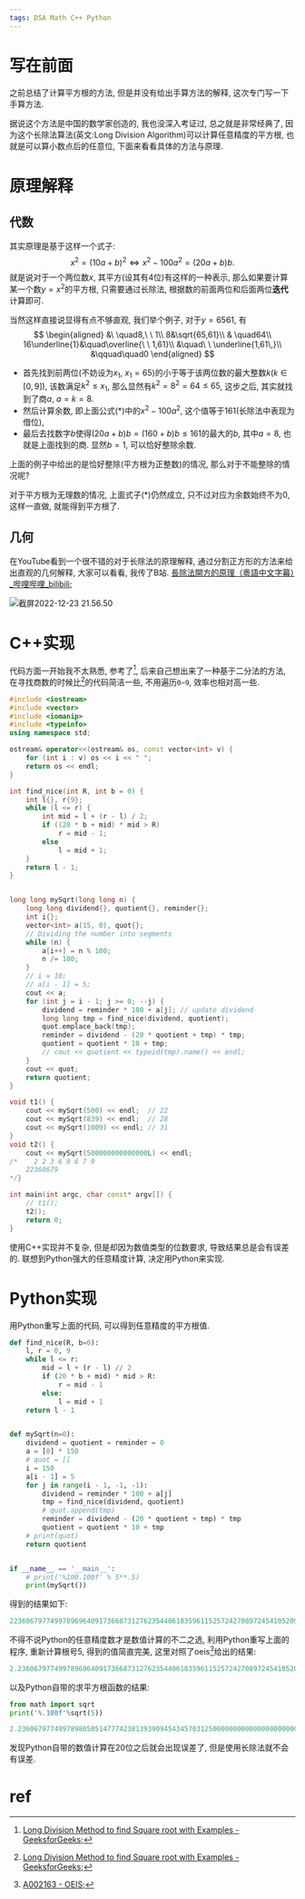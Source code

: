 ```yaml
---
tags: DSA Math C++ Python
---
```


# 写在前面

之前总结了计算平方根的方法, 但是并没有给出手算方法的解释, 这次专门写一下手算方法. 

据说这个方法是中国的数学家创造的, 我也没深入考证过, 总之就是非常经典了, 因为这个长除法算法(英文:Long Division Algorithm)可以计算任意精度的平方根, 也就是可以算小数点后的任意位, 下面来看看具体的方法与原理. 

# 原理解释

## 代数

其实原理是基于这样一个式子:
$$
x^2=(10a+b)^2\iff x^2-100a^2=(20a+b)b.\tag{*}
$$
就是说对于一个两位数$x$, 其平方(设其有4位)有这样的一种表示, 那么如果要计算某一个数$y=x^2$的平方根, 只需要通过长除法, 根据数的前面两位和后面两位**迭代**计算即可. 

当然这样直接说显得有点不够直观, 我们举个例子, 对于$y=6561$, 有
$$
\begin{aligned}
&\ \quad8,\ \ 1\\
8&\sqrt{65,61}\\
& \quad64\\
16\underline{1}&\quad\overline{\ \ 1,61}\\
&\quad\ \ \underline{1,61\,}\\
&\qquad\quad0
\end{aligned}
$$

-   首先找到前两位(不妨设为$x_1$, $x_1=65$)的小于等于该两位数的最大整数$k$($k\in[0,9]$), 该数满足$k^2\leqslant x_1$, 那么显然有$k^2=8^2=64\leqslant65$, 这步之后, 其实就找到了商$a$, $a=k=8$. 
-   然后计算余数, 即上面公式$(*)$中的$x^2-100a^2$, 这个值等于$161$(长除法中表现为借位), 
-   最后去找数字$b$使得$(20a+b)b=(160+b)b\leqslant 161$的最大的$b$, 其中$a=8$, 也就是上面找到的商. 显然$b=1$, 可以恰好整除余数. 

上面的例子中给出的是恰好整除(平方根为正整数)的情况, 那么对于不能整除的情况呢?

对于平方根为无理数的情况, 上面式子$(*)$仍然成立, 只不过对应为余数始终不为$0$, 这样一直做, 就能得到平方根了.



## 几何

在YouTube看到一个很不错的对于长除法的原理解释, 通过分割正方形的方法来给出直观的几何解释, 大家可以看看, 我传了B站. [長除法開方的原理（粵語中文字幕）\_哔哩哔哩\_bilibili](https://www.bilibili.com/video/BV1De411c7xv/?vd_source=0c1bebd4c4b9a0a90051ca715b0b2491);

![截屏2022-12-23 21.56.50](https://s2.loli.net/2022/12/23/S9UiOICnxjEc7F3.jpg)

# C++实现

代码方面一开始我不太熟悉, 参考了[^2], 后来自己想出来了一种基于二分法的方法, 在寻找商数的时候比[^2]的代码简洁一些, 不用遍历`0~9`, 效率也相对高一些. 

```cpp
#include <iostream>
#include <vector>
#include <iomanip>
#include <typeinfo>
using namespace std;

ostream& operator<<(ostream& os, const vector<int> v) {
    for (int i : v) os << i << " ";
    return os << endl;
}

int find_nice(int R, int b = 0) {
    int l{}, r{9};
    while (l <= r) {
        int mid = l + (r - l) / 2;
        if ((20 * b + mid) * mid > R)
            r = mid - 1;
        else
            l = mid + 1;
    }
    return l - 1;
}


long long mySqrt(long long n) {
    long long dividend{}, quotient{}, reminder{};
    int i{};
    vector<int> a(15, 0), quot{};
    // Dividing the number into segments
    while (n) {
        a[i++] = n % 100;
        n /= 100;
    }
    // i = 10;
    // a[i - 1] = 5;
    cout << a;
    for (int j = i - 1; j >= 0; --j) {
        dividend = reminder * 100 + a[j]; // update dividend
        long long tmp = find_nice(dividend, quotient);
        quot.emplace_back(tmp);
        reminder = dividend - (20 * quotient + tmp) * tmp;
        quotient = quotient * 10 + tmp;
        // cout << quotient << typeid(tmp).name() << endl;
    }
    cout << quot;
    return quotient;
}

void t1() {
    cout << mySqrt(500) << endl;  // 22
    cout << mySqrt(839) << endl;  // 28
    cout << mySqrt(1009) << endl; // 31
}
void t2() {
    cout << mySqrt(500000000000000L) << endl;
/*    2 2 3 6 0 6 7 9
    22360679
*/}

int main(int argc, char const* argv[]) {
    // t1();
    t2();
    return 0;
}
```

使用C++实现并不复杂, 但是却因为数值类型的位数要求, 导致结果总是会有误差的. 联想到Python强大的任意精度计算, 决定用Python来实现. 



# Python实现

用Python重写上面的代码, 可以得到任意精度的平方根值. 

```python
def find_nice(R, b=0):
    l, r = 0, 9
    while l <= r:
        mid = l + (r - l) // 2
        if (20 * b + mid) * mid > R:
            r = mid - 1
        else:
            l = mid + 1
    return l - 1


def mySqrt(n=0):
    dividend = quotient = reminder = 0
    a = [0] * 150
    # quot = []
    i = 150
    a[i - 1] = 5
    for j in range(i - 1, -1, -1):
        dividend = reminder * 100 + a[j]
        tmp = find_nice(dividend, quotient)
        # quot.append(tmp)
        reminder = dividend - (20 * quotient + tmp) * tmp
        quotient = quotient * 10 + tmp
    # print(quot)
    return quotient


if __name__ == '__main__':
    # print('%100.100f' % 5**.5)
    print(mySqrt())
```

得到的结果如下:

```lua
223606797749978969640917366873127623544061835961152572427089724541052092563780489941441440837878227496950817615077378350425326772444707386358636012153
```

不得不说Python的任意精度数才是数值计算的不二之选, 利用Python重写上面的程序, 重新计算根号5, 得到的值简直完美, 这里对照了oeis[^3]给出的结果:

```lua
2.236067977499789696409173668731276235440618359611525724270897245410520
```

以及Python自带的求平方根函数的结果:

```python
from math import sqrt
print('%.100f'%sqrt(5))

2.2360679774997898050514777423813939094543457031250000000000000000000000000000000000000000000000000000
```

发现Python自带的数值计算在20位之后就会出现误差了, 但是使用长除法就不会有误差. 



# ref

[^1]:[Methods of computing square roots - Wikipedia](https://en.wikipedia.org/wiki/Methods_of_computing_square_roots#Decimal (base 10));
[^2]:[Long Division Method to find Square root with Examples - GeeksforGeeks](https://www.geeksforgeeks.org/long-division-method-to-find-square-root-with-examples/);
[^3]: [A002163 - OEIS](https://oeis.org/A002163);